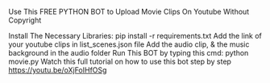 Use This FREE PYTHON BOT to Upload Movie Clips On Youtube Without Copyright

Install The Necessary Libraries: pip install -r requirements.txt
Add the link of your youtube clips in list_scenes.json file
Add the audio clip, & the music background in the audio folder
Run This BOT by typing this cmd: python movie.py
Watch this full tutorial on how to use this bot step by step
https://youtu.be/oXjFoIHfOSg
